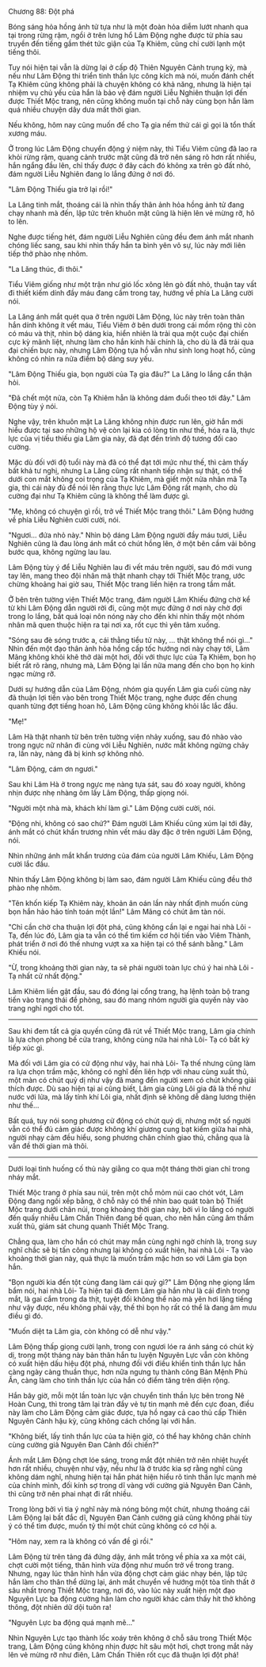 




Chương 88: Đột phá


Bóng sáng hỏa hồng ảnh tử tựa như là một đoàn hỏa diễm lướt nhanh qua tại trong rừng rậm, ngồi ở trên lưng hổ Lâm Động nghe được từ phía sau truyền đến tiếng gầm thét tức giận của Tạ Khiêm, cũng chỉ cười lạnh một tiếng thôi.

Tuy nói hiện tại vẫn là dừng lại ở cấp độ Thiên Nguyên Cảnh trung kỳ, mà nếu như Lâm Động thi triển tinh thần lực công kích mà nói, muốn đánh chết Tạ Khiêm cũng không phải là chuyện không có khả năng, nhưng là hiện tại nhiệm vụ chủ yếu của hắn là bảo vệ đám người Liễu Nghiên thuận lợi đến được Thiết Mộc trang, nên cũng không muốn tại chỗ này cùng bọn hắn làm quá nhiều chuyện dây dưa mất thời gian.

Nếu không, hôm nay cũng muốn để cho Tạ gia nếm thử cái gì gọi là tổn thất xương máu.

Ở trong lúc Lâm Động chuyển động ý niệm này, thì Tiểu Viêm cũng đã lao ra khỏi rừng rậm, quang cảnh trước mặt cũng đã trở nên sáng rõ hơn rất nhiều, hắn ngẩng đầu lên, chỉ thấy được ở đây cách đó không xa trên gò đất nhỏ, đám người Liễu Nghiên đang lo lắng đứng ở nơi đó.

"Lâm Động Thiếu gia trở lại rồi!"

La Lăng tinh mắt, thoáng cái là nhìn thấy thân ảnh hỏa hồng ảnh tử đang chạy nhanh mà đến, lập tức trên khuôn mặt cũng là hiện lên vẻ mừng rỡ, hô to lên.

Nghe được tiếng hét, đám người Liễu Nghiên cũng đều đem ánh mắt nhanh chóng liếc sang, sau khi nhìn thấy hắn ta bình yên vô sự, lúc này mới liên tiếp thở phào nhẹ nhõm.

"La Lăng thúc, đi thôi."

Tiểu Viêm giống như một trận như gió lốc xông lên gò đất nhỏ, thuận tay vất đi thiết kiếm dính đầy máu đang cầm trong tay, hướng về phía La Lăng cười nói.

La Lăng ánh mắt quét qua ở trên người Lâm Động, lúc này trên toàn thân hắn dính không ít vết máu, Tiểu Viêm ở bên dưới trong cái mồm rộng thì còn có máu và thịt, nhìn bộ dáng kia, hiển nhiên là trải qua một cuộc đại chiến cực kỳ mãnh liệt, nhưng làm cho hắn kinh hãi chính là, cho dù là đã trải qua đại chiến bực này, nhưng Lâm Động tựa hồ vẫn như sinh long hoạt hổ, cũng không có nhìn ra nửa điểm bộ dáng suy yếu.

"Lâm Động Thiếu gia, bọn người của Tạ gia đâu?" La Lăng lo lắng cẩn thận hỏi.

"Đã chết một nửa, còn Tạ Khiêm hẳn là không dám đuổi theo tới đây." Lâm Động tùy ý nói.

Nghe vậy, trên khuôn mặt La Lăng không nhịn được run lên, giờ hắn mới hiểu được tại sao những hộ vệ còn lại kia có lòng tin như thế, hóa ra là, thực lực của vị tiểu thiếu gia Lâm gia này, đã đạt đến trình độ tương đối cao cường.

Mặc dù đối với độ tuổi này mà đã có thể đạt tới mức như thế, thì cảm thấy bất khả tư nghị, nhưng La Lăng cũng rất nhanh tiếp nhận sự thật, có thể dưới con mắt không coi trọng của Tạ Khiêm, mà giết một nửa nhân mã Tạ gia, thì cái này đủ để nói lên rằng thực lực Lâm Động rất mạnh, cho dù cường đại như Tạ Khiêm cũng là không thể làm được gì.

"Mẹ, không có chuyện gì rồi, trở về Thiết Mộc trang thôi." Lâm Động hướng về phía Liễu Nghiên cười cười, nói.

"Ngươi… đứa nhỏ này." Nhìn bộ dáng Lâm Động người đầy máu tươi, Liễu Nghiên cũng là đau lòng ánh mắt có chút hồng lên, ở một bên cầm vải bông bước qua, không ngừng lau lau.

Lâm Động tùy ý để Liễu Nghiên lau đi vết máu trên người, sau đó mới vung tay lên, mang theo đội nhân mã thật nhanh chạy tới Thiết Mộc trang, ước chừng khoảng hai giờ sau, Thiết Mộc trang liền hiện ra trong tầm mắt.

Ở bên trên tường viện Thiết Mộc trang, đám người Lâm Khiếu đứng chờ kể từ khi Lâm Động dẫn người rời đi, cũng một mực đứng ở nơi này chờ đợi trong lo lắng, bất quá loại nôn nóng này cho đến khi nhìn thấy một nhóm nhân mã quen thuộc hiện ra tại nơi xa, rốt cục thì yên tâm xuống.

"Sóng sau đè sóng trước a, cái thằng tiểu tử này, … thật không thể nói gì..." Nhìn đến một đạo thân ảnh hỏa hồng cấp tốc hướng nơi này chạy tới, Lâm Mãng không khỏi khẽ thở dài một hơi, đối với thực lực của Tạ Khiêm, bọn họ biết rất rõ ràng, nhưng mà, Lâm Động lại lần nữa mang đến cho bọn họ kinh ngạc mừng rỡ.

Dưới sự hướng dẫn của Lâm Động, nhóm gia quyến Lâm gia cuối cùng này đã thuận lợi tiến vào bên trong Thiết Mộc trang, nghe được đến chung quanh từng đợt tiếng hoan hô, Lâm Động cũng không khỏi lắc lắc đầu.

"Mẹ!"

Lâm Hà thật nhanh từ bên trên tường viện nhảy xuống, sau đó nhào vào trong ngực nữ nhân đi cùng với Liễu Nghiên, nước mắt không ngừng chảy ra, lần này, nàng đã bị kinh sợ không nhỏ.

"Lâm Động, cám ơn ngươi."

Sau khi Lâm Hà ở trong ngực mẹ nàng tựa sát, sau đó xoay người, không nhịn được nhẹ nhàng ôm lấy Lâm Động, thấp giọng nói.

"Người một nhà mà, khách khí làm gì." Lâm Động cười cười, nói.

"Động nhi, không có sao chứ?" Đám người Lâm Khiếu cũng xúm lại tới đây, ánh mắt có chút khẩn trương nhìn vết máu dày đặc ở trên người Lâm Động, nói.

Nhìn những ánh mắt khẩn trương của đám của người Lâm Khiếu, Lâm Động cười lắc đầu.

Nhìn thấy Lâm Động không bị làm sao, đám người Lâm Khiếu cũng đều thở phào nhẹ nhõm.

"Tên khốn kiếp Tạ Khiêm này, khoản ân oán lần này nhất định muốn cùng bọn hắn hảo hảo tính toán một lần!" Lâm Mãng có chút âm tàn nói.

"Chỉ cần chờ cha thuận lợi đột phá, cũng không cần lại e ngại hai nhà Lôi - Tạ, đến lúc đó, Lâm gia ta vẫn có thể tìm kiếm cơ hội tiến vào Viêm Thành, phát triển ở nơi đó thế nhưng vượt xa xa hiện tại có thể sánh bằng." Lâm Khiếu nói.

"Ừ, trong khoảng thời gian này, ta sẽ phái người toàn lực chú ý hai nhà Lôi - Tạ nhất cử nhất động."

Lâm Khiêm liền gật đầu, sau đó đóng lại cổng trang, hạ lệnh toàn bộ trang tiến vào trạng thái đề phòng, sau đó mang nhóm người gia quyến này vào trang nghỉ ngơi cho tốt.

***

Sau khi đem tất cả gia quyến cũng đã rút về Thiết Mộc trang, Lâm gia chính là lựa chọn phong bế cửa trang, không cùng nữa hai nhà Lôi- Tạ có bất kỳ tiếp xúc gì.

Mà đối với Lâm gia có cử động như vậy, hai nhà Lôi- Tạ thế nhưng cũng làm ra lựa chọn trầm mặc, không có nghĩ đến liên hợp với nhau cùng xuất thủ, một màn có chút quỷ dị như vậy đã mang đến người xem có chút không giải thích được. Dù sao hiện tại ai cũng biết, Lâm gia cùng Lôi gia đã là thế như nước với lửa, mà lấy tính khí Lôi gia, nhất định sẽ không dễ dàng lương thiện như thế...

Bất quá, tuy nói song phương cử động có chút quỷ dị, nhưng một số người vẫn có thể đủ cảm giác được không khí giương cung bạt kiếm giữa hai nhà, người nhạy cảm đều hiểu, song phương chân chính giao thủ, chẳng qua là vấn đề thời gian mà thôi.

***

Dưới loại tình huống cố thủ này giằng co qua một tháng thời gian chỉ trong nháy mắt.

Thiết Mộc trang ở phía sau núi, trên một chỗ mỏm núi cao chót vót, Lâm Động đang ngồi xếp bằng, ở chỗ này có thể nhìn bao quát toàn bộ Thiết Mộc trang dưới chân núi, trong khoảng thời gian này, bởi vì lo lắng có người đến quấy nhiễu Lâm Chấn Thiên đang bế quan, cho nên hắn cũng âm thầm xuất thủ, giám sát chung quanh Thiết Mộc Trang.

Chẳng qua, làm cho hắn có chút may mắn cùng nghi ngờ chính là, trong suy nghĩ chắc sẽ bị tấn công nhưng lại không có xuất hiện, hai nhà Lôi - Tạ vào khoảng thời gian này, quả thực là muốn trầm mặc hơn so với Lâm gia bọn hắn.

"Bọn người kia đến tột cùng đang làm cái quỷ gì?" Lâm Động nhẹ giọng lẩm bẩm nói, hai nhà Lôi- Tạ hiện tại đã đem Lâm gia hắn như là cái đinh trong mắt, là gai cắm trong da thịt, tuyệt đối không thể nào mà yên hơi lặng tiếng như vậy được, nếu không phải vậy, thế thì bọn họ rất có thể là đang âm mưu điều gì đó.

"Muốn diệt ta Lâm gia, còn không có dễ như vậy."

Lâm Động thấp giọng cười lạnh, trong con ngươi lóe ra ánh sáng có chút kỳ dị, trong một tháng này bản thân hắn tu luyện Nguyên Lực vẫn còn không có xuất hiện dấu hiệu đột phá, nhưng đối với điều khiển tinh thần lực hắn càng ngày càng thuần thục, hơn nữa ngưng tụ thành công Bản Mệnh Phù Ấn, càng làm cho tinh thần lực của hắn có điểm tăng trên diện rộng.

Hắn bây giờ, mỗi một lần toàn lực vận chuyển tinh thần lực bên trong Nê Hoàn Cung, thì trong tâm lại tràn đầy vẻ tự tin mạnh mẽ đến cực đoan, điều này làm cho Lâm Động cảm giác được, tựa hồ ngay cả cao thủ cấp Thiên Nguyên Cảnh hậu kỳ, cũng không cách chống lại với hắn.

"Không biết, lấy tinh thần lực của ta hiện giờ, có thể hay không chân chính cùng cường giả Nguyên Đan Cảnh đối chiến?"

Ánh mắt Lâm Động chợt lóe sáng, trong mắt đột nhiên trở nên nhiệt huyết hơn rất nhiều, chuyện như vậy, nếu như là ở trước kia sợ rằng nghĩ cũng không dám nghĩ, nhưng hiện tại hắn phát hiện hiểu rõ tinh thần lực mạnh mẻ của chính mình, đối kính sợ trong dĩ vàng với cường giả Nguyên Đan Cảnh, thì cũng trở nên phai nhạt đi rất nhiều.

Trong lòng bởi vì tia ý nghĩ này mà nóng bỏng một chút, nhưng thoáng cái Lâm Động lại bất đắc dĩ, Nguyên Đan Cảnh cường giả cũng không phải tùy ý có thể tìm được, muốn tỷ thí một chút cũng không có cơ hội a.

"Hôm nay, xem ra là không có vấn đề gì rồi."

Lâm Động từ trên tảng đá đứng dậy, ánh mắt trông về phía xa xa một cái, chợt cười một tiếng, thân hình vừa động như muốn trở về trong trang. Nhưng, ngay lúc thân hình hắn vừa động chợt cảm giác nhạy bén, lập tức hắn làm cho thân thể dừng lại, ánh mắt chuyển về hướng một tòa tĩnh thất ở sâu nhất trong Thiết Mộc trang, nơi đó, vào lúc này xuất hiện một đạo Nguyên Lực ba động cường hãn làm cho người khác cảm thấy hít thở không thông, đột nhiên dữ dội tuôn ra!

"Nguyên Lực ba động quá mạnh mẽ..."

Nhìn Nguyên Lực tạo thành lốc xoáy trên không ở chỗ sâu trong Thiết Mộc trang, Lâm Động cũng không nhịn được hít sâu một hơi, chợt trong mắt nảy lên vẻ mừng rỡ như điên, Lâm Chấn Thiên rốt cục đã thuận lợi đột phá!




